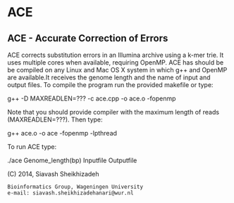 ACE
===

ACE - Accurate Correction of Errors
-----------------------------------

ACE corrects substitution errors in an Illumina archive using a k-mer trie. It uses multiple cores when available, requiring OpenMP. ACE has should be be compiled on any Linux and Mac OS X system in which g++ and OpenMP are available.It receives the genome length and the name of input and output files.
To compile the program run the provided makefile or type:

g++ -D MAXREADLEN=??? -c ace.cpp -o ace.o -fopenmp

Note that you should provide compiler with the maximum length of reads (MAXREADLEN=???).
Then type:

g++ ace.o -o ace -fopenmp -lpthread

To run ACE type:

./ace Genome_length(bp) Inputfile Outputfile


(C) 2014, Siavash Sheikhizadeh

    Bioinformatics Group, Wageningen University
    e-mail: siavash.sheikhizadehanari@wur.nl

